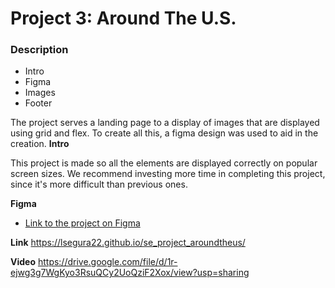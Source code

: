 # Project 3: Around The U.S.

### Description

- Intro
- Figma
- Images
- Footer

The project serves a landing page to a display of images that are displayed using grid and flex. To create all this, a figma design was used to aid in the creation.
**Intro**

This project is made so all the elements are displayed correctly on popular screen sizes. We recommend investing more time in completing this project, since it's more difficult than previous ones.

**Figma**

- [Link to the project on Figma](https://www.figma.com/file/ii4xxsJ0ghevUOcssTlHZv/Sprint-3%3A-Around-the-US?node-id=0%3A1)

**Link**
https://lsegura22.github.io/se_project_aroundtheus/

**Video**
https://drive.google.com/file/d/1r-ejwg3g7WgKyo3RsuQCy2UoQziF2Xox/view?usp=sharing
